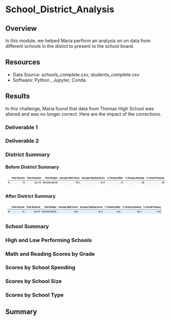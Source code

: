 # School_District_Analysis

## Overview 
In this module, we helped Maria perform an analysis on on data from different schools in the distict to present to the school board. 

## Resources 
* Data Source: schools_complete.csv, students_complete.csv
* Software: Python , Jupyter, Conda 

## Results 
In this challenge, Maria found that data from Thomas High School was altered and was no longer correct. Here are the impact of the corrections. 

### Deliverable 1 

### Deliverable 2


### District Summary 

#### Before District Summary 
![before_direct](Documentation/before_direct.png)

#### After District Summary 
![after_direct](Documentation/after_direct.png)

### School Summary

### High and Low Performing Schools 

### Math and Reading Scores by Grade

### Scores by School Spending 

### Scores by School Size

### Scores by School Type 


## Summary 
